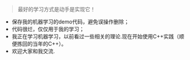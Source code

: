 > 最好的学习方式是动手是实现它！
- 保存我的机器学习的demo代码，避免误操作删除；
- 代码很烂，仅仅用于我的学习；
- 我正在学习机器学习，以前看过一些相关的理论.现在开始使用C++实践（顺便拣回的当年的C++）。
- 欢迎大家和我交流.
